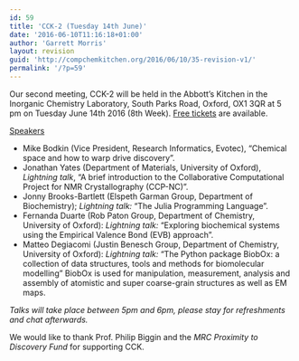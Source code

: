 ```yaml
---
id: 59
title: 'CCK-2 (Tuesday 14th June)'
date: '2016-06-10T11:16:18+01:00'
author: 'Garrett Morris'
layout: revision
guid: 'http://compchemkitchen.org/2016/06/10/35-revision-v1/'
permalink: '/?p=59'
---
```


Our second meeting, CCK-2 will be held in the Abbott’s Kitchen in the Inorganic Chemistry Laboratory, South Parks Road, Oxford, OX1 3QR at <span class="aBn" data-term="goog_99929555" tabindex="0"><span class="aQJ">5 pm</span></span> on Tuesday June 14th 2016 (8th Week). [Free tickets](https://www.eventbrite.com/e/comp-chem-kitchen-cck-2-tickets-25738011084) are available.

<span style="text-decoration: underline;">Speakers</span>

- Mike Bodkin (Vice President, Research Informatics, Evotec), “Chemical space and how to warp drive discovery”.
- Jonathan Yates (Department of Materials, University of Oxford), *Lightning talk*, “A brief introduction to the Collaborative Computational Project for NMR Crystallography (CCP-NC)”.
- Jonny Brooks-Bartlett (Elspeth Garman Group, Department of Biochemistry); *Lightning talk:* “The Julia Programming Language”.
- Fernanda Duarte (Rob Paton Group, Department of Chemistry, University of Oxford): *Lightning talk:* “Exploring biochemical systems using the Empirical Valence Bond (EVB) approach”.
- Matteo Degiacomi (Justin Benesch Group, Department of Chemistry, University of Oxford): *Lightning talk:* “The Python package BiobOx: a collection of data structures, tools and methods for biomolecular modelling” BiobOx is used for manipulation, measurement, analysis and assembly of atomistic and super coarse-grain structures as well as EM maps.

*Talks will take place between 5pm and 6pm, please stay for refreshments and chat afterwards.*

We would like to thank Prof. Philip Biggin and the *MRC Proximity to Discovery Fund* for supporting CCK.